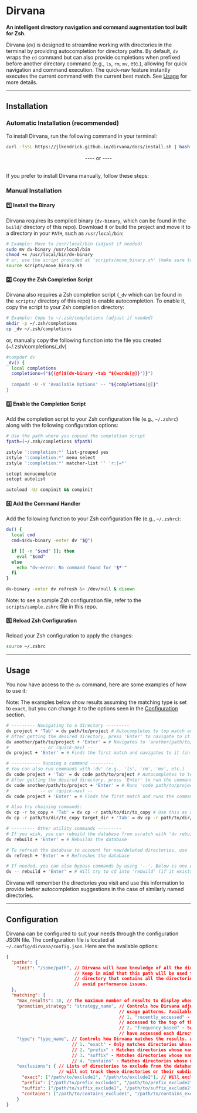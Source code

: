 # Dirvana
**An intelligent directory navigation and command augmentation tool built for Zsh.**  

Dirvana (`dv`) is designed to streamline working with directories in the terminal by providing autocompletion for directory paths. By default, `dv` wraps the `cd` command but can also provide completions when prefixed before another directory command (e.g., `ls`, `rm`, `mv`, etc.), allowing for quick navigation and command execution. The quick-nav feature instantly executes the current command with the current best match. See [Usage](#usage) for more details.

---

## Installation

### Automatic Installation (recommended)
To install Dirvana, run the following command in your terminal:

```sh
curl -fsSL https://jlkendrick.github.io/dirvana/docs/install.sh | bash
```

<center>---- or ----</center>

\
If you prefer to install Dirvana manually, follow these steps:
### Manual Installation
#### **1️⃣ Install the Binary**
Dirvana requires its compiled binary (`dv-binary`, which can be found in the `build/` directory of this repo). Download it or build the project and move it to a directory in your `PATH`, such as `/usr/local/bin`:

```sh
# Example: Move to /usr/local/bin (adjust if needed)
sudo mv dv-binary /usr/local/bin
chmod +x /usr/local/bin/dv-binary
# or, use the script provided at 'scripts/move_binary.sh' (make sure to adjust the path if needed)
source scripts/move_binary.sh
```

#### **2️⃣ Copy the Zsh Completion Script**
Dirvana also requires a Zsh completion script (`_dv` which can be found in the `scripts/` directory of this repo) to enable autocompletion. To enable it, copy the script to your Zsh completion directory:

```sh
# Example: Copy to ~/.zsh/completions (adjust if needed)
mkdir -p ~/.zsh/completions
cp _dv ~/.zsh/completions
```

or, manually copy the following function into the file you created (~/.zsh/completions/_dv)

```sh
#compdef dv
_dv() {
  local completions
  completions=("${(@f)$(dv-binary -tab "${words[@]}")}")
  
  compadd -U -V 'Available Options' -- "${completions[@]}"
}
```

#### **3️⃣ Enable the Completion Script**
Add the completion script to your Zsh configuration file (e.g., `~/.zshrc`) along with the following configuration options:

```sh
# Use the path where you copied the completion script
fpath=(~/.zsh/completions $fpath)

zstyle ':completion:*' list-grouped yes
zstyle ':completion:*' menu select
zstyle ':completion:*' matcher-list '' 'r:|=*'

setopt menucomplete
setopt autolist

autoload -Uz compinit && compinit
```

#### **4️⃣ Add the Command Handler**
Add the following function to your Zsh configuration file (e.g., `~/.zshrc`):

```sh
dv() {
  local cmd
  cmd=$(dv-binary -enter dv "$@")

  if [[ -n "$cmd" ]]; then
    eval "$cmd"
  else
    echo "dv-error: No command found for '$*'"
  fi
}

dv-binary -enter dv refresh &> /dev/null & disown
```
Note: to see a sample Zsh configuration file, refer to the `scripts/sample.zshrc` file in this repo.

#### **5️⃣ Reload Zsh Configuration**
Reload your Zsh configuration to apply the changes:

```sh
source ~/.zshrc
```
---

## Usage

You now have access to the `dv` command, here are some examples of how to use it:

Note: The examples below show results assuming the matching type is set to `exact`, but you can change it to the options seen in the [Configuration](#configuration) section.
```sh
# --------- Navigating to a directory ---------
dv project + 'Tab' = dv path/to/project # Autocompletes to top match and displays a menu of other matches. Consecutive 'Tab' presses cycle through matches.
# After getting the desired directory, press 'Enter' to navigate to it.
dv another/path/to/project + 'Enter' = # Navigates to 'another/path/to/project' (executes 'cd another/path/to/project').
#            -- or (quick-nav) --
dv project + 'Enter' = # Finds the first match and navigates to it (in this case will 'cd' into 'path/to/project').

# ----------- Running a command ---------
# You can also run commands with 'dv' (e.g., 'ls', 'rm', 'mv', etc.)
dv code project + 'Tab' = dv code path/to/project # Autocompletes to top match and displays a menu of other matches. Consecutive 'Tab' presses cycle through matches.
# After getting the desired directory, press 'Enter' to run the command.
dv code another/path/to/project + 'Enter' = # Runs 'code path/to/project' (opens the directory in VSCode).
#            -- or (quick-nav) --
dv code project + 'Enter' = # Finds the first match and runs the command on it (in this case will open up 'path/to/project' in VSCode).

# Also try chaining commands:
dv cp -r to_copy + 'Tab' = dv cp -r path/to/dir/to_copy # Use this as an intermediate step to then do
dv cp -r path/to/dir/to_copy target_dir + 'Tab' = dv cp -r path/to/dir/to_copy path/to/target_dir # This can then be run with 'Enter' to copy the directory.

# --------- Other utility commands ---------
# If you wish, you can rebuild the database from scratch with 'dv rebuild', however, this will reset all your previous history.
dv rebuild + 'Enter' = # Rebuilds the database

# To refresh the database to account for new/deleted directories, use 'dv refresh'. This will not reset your history.
dv refresh + 'Enter' = # Refreshes the database

# If needed, you can also bypass commands by using '--'. Below is one example but you can use it with any command.
dv -- rebuild + 'Enter' = # Will try to cd into 'rebuild' (if it exists) or find the first match and run the command on it (in this case will 'cd' into 'rebuild').
```

Dirvana will remember the directories you visit and use this information to provide better autocompletion suggestions in the case of similarly named directories.

---
## Configuration
Dirvana can be configured to suit your needs through the configuration JSON file. The configuration file is located at `~/.config/dirvana/config.json`. Here are the available options:

```json
{
  "paths": {
    "init": "/some/path", // Dirvana will have knowledge of all the directories that branch off of this path. 
                          // Keep in mind that this path will be used to build the database, so it should be a 
                          // directory that contains all the directories you want to track, but not too many to 
                          // avoid performance issues.
  },
  "matching": {
    "max_results": 10, // The maximum number of results to display when using the 'Tab' key for autocompletion.
    "promotion_strategy": "strategy_name", // Controls how Dirvana adjusts the order of the results based on your 
                                           // usage patterns. Available strategies include:
                                           // 1. "recently_accessed" - Promotes the directory you most recently 
                                           // accessed to the top of the list.
                                           // 2. "frequency_based" - Sorts the results based on how frequently you
                                           // have accessed each directory.
    "type": "type_name", // Controls how Dirvana matches the results. Available types include:
                         // 1. "exact" - Only matches directories whose names exactly match the search term.
                         // 2. "prefix" - Matches directories whose names start with the search term.
                         // 3. "suffix" - Matches directories whose names end with the search term.
                         // 4. "contains" - Matches directories whose names contain the search term (substring matching).
    "exclusions": { // Lists of directories to exclude from the database along with the patterns to match them.
                    // will not track these directories or their subdirectories.
      "exact": ["/path/to/exclude1", "/path/to/exclude2"], // Will exclude these exact directories and their subdirectories.
      "prefix": ["/path/to/prefix_exclude1", "/path/to/prefix_exclude2"], // Will exclude direcotories that start with these prefixes and their subdirectories.
      "suffix": ["/path/to/suffix_exclude1", "/path/to/suffix_exclude2"], // Will exclude directories that end with these suffixes and their subdirectories.
      "contains": ["/path/to/contains_exclude1", "/path/to/contains_exclude2"] // Will exclude directories that contain these substrings and their subdirectories.
    }
}
```